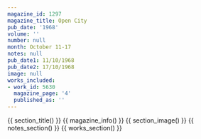 ```yaml
---
magazine_id: 1297
magazine_title: Open City
pub_date: '1968'
volume: ''
number: null
month: October 11-17
notes: null
pub_date1: 11/10/1968
pub_date2: 17/10/1968
image: null
works_included:
- work_id: 5630
  magazine_page: '4'
  published_as: ''
---
```


{{ section_title() }}
{{ magazine_info() }}
{{ section_image() }}
{{ notes_section() }}
{{ works_section() }}
